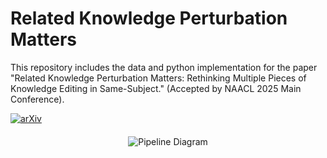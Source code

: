 # Related Knowledge Perturbation Matters

This repository includes the data and python implementation for the paper "Related Knowledge Perturbation Matters: Rethinking Multiple Pieces of Knowledge Editing in Same-Subject." (Accepted by NAACL 2025 Main Conference).

[![arXiv](https://img.shields.io/badge/arXiv-paper-b31b1b.svg)](https://arxiv.org/abs/2502.06868)

<div style="text-align: center; margin-top: 20px;">
    <img src=".pic/demo.png" alt="Pipeline Diagram" style="max-width: 50%; height: auto;">
</div>
